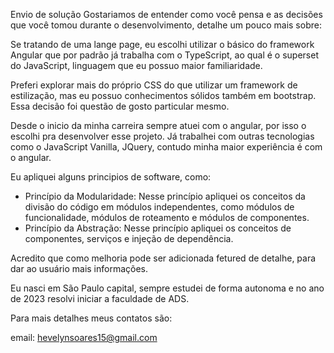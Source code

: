 Envio de solução
Gostariamos de entender como você pensa e as decisões que você tomou durante o desenvolvimento, detalhe um pouco mais sobre:

Se tratando de uma lange page, eu escolhi utilizar o básico do framework Angular que por padrão já trabalha com o TypeScript, ao qual é o superset do JavaScript, linguagem que eu possuo maior familiaridade.

Preferi explorar mais do próprio CSS do que utilizar um framework de estilização, mas eu possuo conhecimentos sólidos também em bootstrap. Essa decisão foi questão de gosto particular mesmo.

Desde o inicio da minha carreira sempre atuei com o angular, por isso o escolhi pra desenvolver esse projeto. Já trabalhei com outras tecnologias como o JavaScript Vanilla, JQuery, contudo minha maior experiência é com o angular.

Eu apliquei alguns principios de software, como:
- Princípio da Modularidade: Nesse princípio apliquei os conceitos da divisão do código em módulos independentes, como módulos de funcionalidade, módulos de roteamento e módulos de componentes.
- Princípio da Abstração: Nesse princípio apliquei os conceitos de componentes, serviços e injeção de dependência. 


Acredito que como melhoria pode ser adicionada fetured de detalhe, para dar ao usuário mais informações.


Eu nasci em São Paulo capital, sempre estudei de forma autonoma e no ano de 2023 resolvi iniciar a faculdade de ADS.

Para mais detalhes meus contatos são:

email: hevelynsoares15@gmail.com